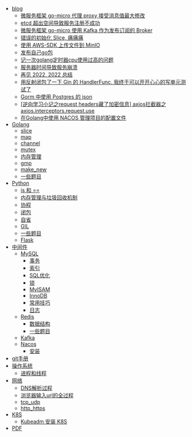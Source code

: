 * [ blog ](README.md)
  * [微服务框架 go-micro 代理 proxy 接受消息值最大修改](blog/golang/go_micro_MaxCallRecvMsgSize.md) 
  * [etcd 超出空间导致服务注册不成功](blog/golang/etcd_space_exceeded.md) 
  * [微服务框架 go-micro 使用 Kafka 作为发布订阅的 Broker ](blog/golang/go_micro_use_kafka.md) 
  * [错误的初始化 Slice, 痛痛痛](blog/golang/error_init_slice.md)
  * [使用 AWS-SDK 上传文件到 MinIO](blog/golang/aws-s3-oss-go.md) 
  * [发布自己go包](blog/golang/发布自己go包.md) 
  * [记一次golang定时器cpu使用过高的问题](blog/golang/golang_time_cpu.md)
  * [服务器时间导致服务崩溃](blog/bug_for_the_server_date.md)
  * [再见 2022, 2022 总结](blog/summary_by_2022.md)
  * [用反射闭包了一下 Gin 的 HandlerFunc, 我终于可以开开心心的写单元测试了](blog/golang/gin_handlefunc.md)
  * [Gorm 中使用 Postgres 的 json](blog/gorm_pgsql_json.md)
  * [\[逆向学习小记之request headers藏了加密信息\] axios拦截器之axios.interceptors.request.use](blog/python/spider__interceptors.request.use.md.md)
  * [在Golang中使用 NACOS 管理项目的配置文件](blog/golang/nacos_demo_golang.md)
* [Golang]()
  * [slice](golang/slice.md) 
  * [map](golang/map.md) 
  * [channel](golang/channel.md) 
  * [mutex](golang/mutex.md) 
  * [内存管理](golang/内存管理.md) 
  * [gmp](golang/gmp.md) 
  * [make_new](golang/make_new.md) 
  * [一些题目](golang/一些题目.md) 
* [Python]()
  * [is 和 ==](Python/is_or_==.md) 
  * [内存管理与垃圾回收机制](Python/内存管理与垃圾回收机制.md) 
  * [协程](Python/协程.md) 
  * [闭包](Python/闭包.md) 
  * [自省](Python/自省.md) 
  * [GIL](Python/GIL.md) 
  * [一些题目](Python/一些题目.md) 
  * [Flask](Python/Flask.md) 
* [中间件]()
  * [MySQL]()
    * [事务](中间件/MySQL/事务.md)
    * [索引](中间件/MySQL/索引.md)
    * [SQL优化](中间件/MySQL/SQL优化.md)
    * [锁](中间件/MySQL/锁.md)
    * [MyISAM](中间件/MySQL/MyISAM.md) 
    * [InnoDB](中间件/MySQL/InnoDB.md) 
    * [常用技巧](中间件/MySQL/常用技巧.md) 
    * [日志](中间件/MySQL/日志.md) 
  * [Redis]()
    * [数据结构](中间件/Redis/数据结构.md) 
    * [一些题目](中间件/Redis/一些题目.md) 
  * [Kafka](中间件/Kafka/Kafka.md)
  * [Nacos]()
    * [安装](中间件/Nacos/install.md)
* [git手册](git手册/git.md)
* [操作系统](操作系统/操作系统.md)
  * [进程和线程](操作系统/进程和线程.md)
* [网络](网络/README.md)
  * [DNS解析过程](网络/DNS解析过程.md)
  * [浏览器输入url的全过程](网络/浏览器输入url的全过程.md)
  * [tcp_udp](网络/tcp_udp.md)
  * [http_https](网络/http_https.md)
* [K8S]()
  * [Kubeadm 安装 K8S](K8S/install.md)
* [PDF](PDF/pdf.md)
